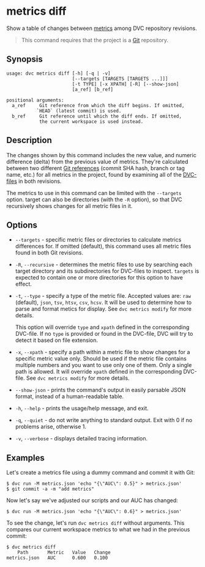 # metrics diff

Show a table of changes between
[metrics](/doc/command-reference/metrics#description) among <abbr>DVC
repository</abbr> revisions.

> This command requires that the <abbr>project</abbr> is a
> [Git](https://git-scm.com/) repository.

## Synopsis

```usage
usage: dvc metrics diff [-h] [-q | -v]
                        [--targets [TARGETS [TARGETS ...]]]
                        [-t TYPE] [-x XPATH] [-R] [--show-json]
                        [a_ref] [b_ref]

positional arguments:
  a_ref     Git reference from which the diff begins. If omitted,
           `HEAD` (latest commit) is used.
  b_ref     Git reference until which the diff ends. If omitted,
            the current workspace is used instead.
```

## Description

The changes shown by this command includes the new value, and numeric difference
(delta) from the previous value of metrics. They're calculated between two
different
[Git references](https://git-scm.com/book/en/v2/Git-Internals-Git-References)
(commit SHA hash, branch or tag name, etc.) for all metrics in the
<abbr>project</abbr>, found by examining all of the
[DVC-files](/doc/user-guide/dvc-file-format) in both revisions.

The metrics to use in this command can be limited with the `--targets` option.
target can also be directories (with the `-R` option), so that DVC recursively
shows changes for all metric files in it.

## Options

- `--targets` - specific metric files or directories to calculate metrics
  differences for. If omitted (default), this command uses all metric files
  found in both Git revisions.

- `-R`, `--recursive` - determines the metric files to use by searching each
  target directory and its subdirectories for DVC-files to inspect. `targets` is
  expected to contain one or more directories for this option to have effect.

- `-t`, `--type` - specify a type of the metric file. Accepted values are: `raw`
  (default), `json`, `tsv`, `htsv`, `csv`, `hcsv`. It will be used to determine
  how to parse and format metics for display. See `dvc metrics modify` for more
  details.

  This option will override `type` and `xpath` defined in the corresponding
  DVC-file. If no `type` is provided or found in the DVC-file, DVC will try to
  detect it based on file extension.

- `-x`, `--xpath` - specify a path within a metric file to show changes for a
  specific metric value only. Should be used if the metric file contains
  multiple numbers and you want to use only one of them. Only a single path is
  allowed. It will override `xpath` defined in the corresponding DVC-file. See
  `dvc metrics modify` for more details.

- `--show-json` - prints the command's output in easily parsable JSON format,
  instead of a human-readable table.

- `-h`, `--help` - prints the usage/help message, and exit.

- `-q`, `--quiet` - do not write anything to standard output. Exit with 0 if no
  problems arise, otherwise 1.

- `-v`, `--verbose` - displays detailed tracing information.

## Examples

Let's create a metrics file using a dummy command and commit it with Git:

```
$ dvc run -M metrics.json 'echo "{\"AUC\": 0.5}" > metrics.json'
$ git commit -a -m "add metrics"
```

Now let's say we've adjusted our scripts and our AUC has changed:

```
$ dvc run -M metrics.json 'echo "{\"AUC\": 0.6}" > metrics.json'
```

To see the change, let's run `dvc metrics diff` without arguments. This compares
our current <abbr>workspace</abbr> metrics to what we had in the previous
commit:

```
$ dvc metrics diff
    Path       Metric   Value   Change
metrics.json   AUC      0.600   0.100
```

